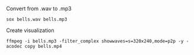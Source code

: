 Convert from .wav to .mp3

``
sox bells.wav bells.mp3
``

Create visualization

``
ffmpeg -i bells.mp3 -filter_complex showwaves=s=320x240,mode=p2p -y -acodec copy bells.mp4
``
